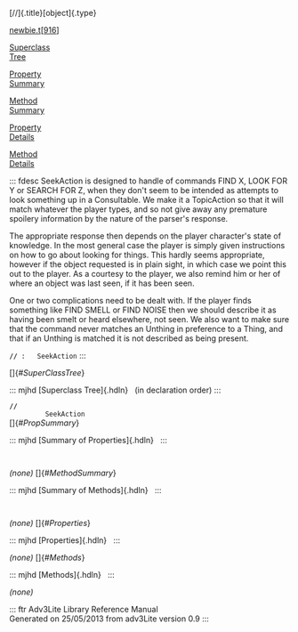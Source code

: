 [//]{.title}[object]{.type}

[newbie.t](../file/newbie.t.html)\[[916](../source/newbie.t.html#916)\]

[Superclass\
Tree](#_SuperClassTree_)

[Property\
Summary](#_PropSummary_)

[Method\
Summary](#_MethodSummary_)

[Property\
Details](#_Properties_)

[Method\
Details](#_Methods_)

::: fdesc
SeekAction is designed to handle of commands FIND X, LOOK FOR Y or
SEARCH FOR Z, when they don\'t seem to be intended as attempts to look
something up in a Consultable. We make it a TopicAction so that it will
match whatever the player types, and so not give away any premature
spoilery information by the nature of the parser\'s response.

The appropriate response then depends on the player character\'s state
of knowledge. In the most general case the player is simply given
instructions on how to go about looking for things. This hardly seems
appropriate, however if the object requested is in plain sight, in which
case we point this out to the player. As a courtesy to the player, we
also remind him or her of where an object was last seen, if it has been
seen.

One or two complications need to be dealt with. If the player finds
something like FIND SMELL or FIND NOISE then we should describe it as
having been smelt or heard elsewhere, not seen. We also want to make
sure that the command never matches an Unthing in preference to a Thing,
and that if an Unthing is matched it is not described as being present.

**`//`**` :   SeekAction`
:::

[]{#_SuperClassTree_}

::: mjhd
[Superclass Tree]{.hdln}   (in declaration order)
:::

**`//`**\
`         SeekAction`\
[]{#_PropSummary_}

::: mjhd
[Summary of Properties]{.hdln}  
:::

` `

*(none)* []{#_MethodSummary_}

::: mjhd
[Summary of Methods]{.hdln}  
:::

` `

*(none)* []{#_Properties_}

::: mjhd
[Properties]{.hdln}  
:::

*(none)* []{#_Methods_}

::: mjhd
[Methods]{.hdln}  
:::

*(none)*

::: ftr
Adv3Lite Library Reference Manual\
Generated on 25/05/2013 from adv3Lite version 0.9
:::
